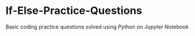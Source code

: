 # If-Else-Practice-Questions
Basic coding practice questions solved using Python on Jupyter Notebook
